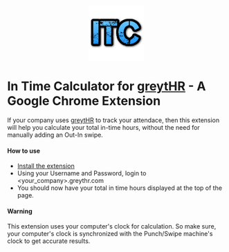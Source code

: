 
<p align="center"><a href="https://chrome.google.com/webstore/detail/greythr-in-time-calculato/pibjjcefimcnabkdhabbbeknndpjedgd?hl=en-US" target="_blank"><img src="src/chrome/128.png"></a></p>

# In Time Calculator for [greytHR](https://www.greythr.com/) - A Google Chrome Extension

If your company uses [greytHR](https://www.greythr.com/) to track your attendace, then this extension will help you calculate your total in-time hours, without the need for manually adding an Out-In swipe.

#### How to use
- [Install the extension](https://chrome.google.com/webstore/detail/greythr-in-time-calculato/pibjjcefimcnabkdhabbbeknndpjedgd?hl=en-US)
- Using your Username and Password, login to <your_company>.greythr.com
- You should now have your total in time hours displayed at the top of the page.

#### Warning
This extension uses your computer's clock for calculation. So make sure, your computer's clock is synchronized with the Punch/Swipe machine's clock to get accurate results.
